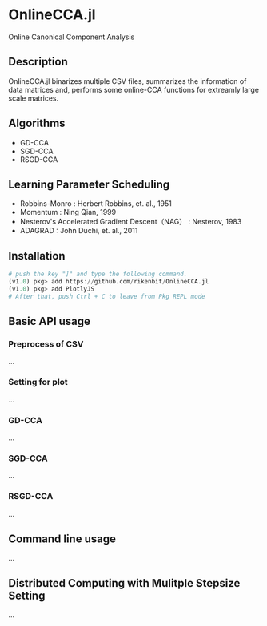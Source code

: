 # OnlineCCA.jl
Online Canonical Component Analysis

## Description
OnlineCCA.jl binarizes multiple CSV files, summarizes the information of data matrices and, performs some online-CCA functions for extreamly large scale matrices.

## Algorithms
- GD-CCA
- SGD-CCA
- RSGD-CCA

## Learning Parameter Scheduling
- Robbins-Monro : Herbert Robbins, et. al., 1951
- Momentum : Ning Qian, 1999
- Nesterov's Accelerated Gradient Descent（NAG） : Nesterov, 1983
- ADAGRAD : John Duchi, et. al., 2011

## Installation
<!-- ```julia
julia> Pkg.add("OnlineCCA")
```
 -->
```julia
# push the key "]" and type the following command.
(v1.0) pkg> add https://github.com/rikenbit/OnlineCCA.jl
(v1.0) pkg> add PlotlyJS
# After that, push Ctrl + C to leave from Pkg REPL mode
```

## Basic API usage
### Preprocess of CSV
...

### Setting for plot
...

### GD-CCA
...

### SGD-CCA
...

### RSGD-CCA
...

## Command line usage
...

## Distributed Computing with Mulitple Stepsize Setting
...
